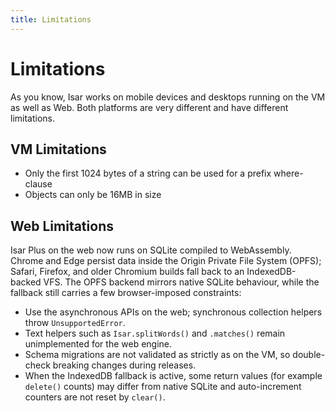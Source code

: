 ```yaml
---
title: Limitations
---
```


# Limitations

As you know, Isar works on mobile devices and desktops running on the VM as well as Web. Both platforms are very different and have different limitations.

## VM Limitations

- Only the first 1024 bytes of a string can be used for a prefix where-clause
- Objects can only be 16MB in size

## Web Limitations

Isar Plus on the web now runs on SQLite compiled to WebAssembly. Chrome and Edge persist data inside the Origin Private File System (OPFS); Safari, Firefox, and older Chromium builds fall back to an IndexedDB-backed VFS. The OPFS backend mirrors native SQLite behaviour, while the fallback still carries a few browser-imposed constraints:

- Use the asynchronous APIs on the web; synchronous collection helpers throw `UnsupportedError`.
- Text helpers such as `Isar.splitWords()` and `.matches()` remain unimplemented for the web engine.
- Schema migrations are not validated as strictly as on the VM, so double-check breaking changes during releases.
- When the IndexedDB fallback is active, some return values (for example `delete()` counts) may differ from native SQLite and auto-increment counters are not reset by `clear()`.
